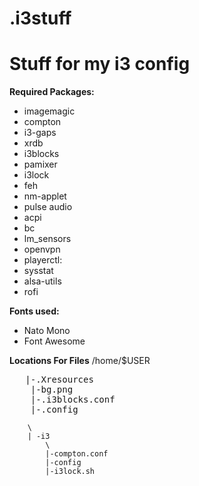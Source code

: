 # .i3stuff

<h1>Stuff for my i3 config</h1>

<strong>Required Packages:</strong>
<ul>
<li>imagemagic
<li>compton
<li>i3-gaps
<li>xrdb
<li>i3blocks
<li>pamixer
<li>i3lock
<li>feh
<li>nm-applet
<li>pulse audio
<li>acpi
<li>bc
<li>lm_sensors
<li>openvpn
<li>playerctl:
<li>sysstat
<li>alsa-utils
<li>rofi
</ul>

<strong>Fonts used:</strong>
<ul>
<li>Nato Mono
<li>Font Awesome
</ul>

<strong>Locations For Files</strong>
/home/$USER
<pre>	|-.Xresources
	|-bg.png
	|-.i3blocks.conf
	|-.config</pre>
		\
		| -i3
			\
			|-compton.conf
			|-config
			|-i3lock.sh
